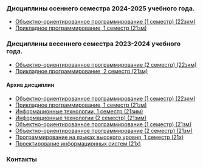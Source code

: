 ### Дисциплины осеннего семестра 2024-2025 учебного года.

- [Объектно-ориентированное программирование (1 семестр) (22зкм)](a24OOP)
- [Прикладное программирование, 1 семестр (21зм)](a24PP)

### Дисциплины весеннего семестра 2023-2024 учебного года.

- [Объектно-ориентированное программирование (2 семестр) (22зкм)](s24OOP)
- [Прикладное программирование, 2 семестр (21зм)](s24PP)

#### Архив дисциплин

- [Объектно-ориентированное программирование (1 семестр) (22зкм)](a23OOP)
- [Прикладное программирование, 1 семестр (21зм)](a23PP)
- [Информационные технологии, 1 семестр (21зим)](it)  
- [Информационные технологии (2 семестр) (21зим)](it2)
- [Объектно-ориентированное программирование (1 семестр) (21зм)](https://course-oop.pages.dev/)
- [Объектно-ориентированное программирование (2 семестр) (21зм)](https://eap.pages.dev/dataproc/)
- [Программирование на языках высокого уровня, 1 семестр (21x)](1c/intro2)
- [Проектирование информационных систем (21x)](1c)

### Контакты

<script type="text/javascript">   
    user = "aisu-altman";
    domain = "mail.ru";
    document.write('<p><a href=\"mailto:' + user + '@' + domain + '\">' +  user + '@' + domain + '</a> </p>');    
</script>


